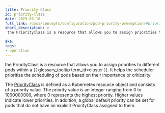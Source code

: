 ```yaml
---
title: Priority Class
id: priority-class
date: 2023-07-10
full_link: /docs/concepts/configuration/pod-priority-preemption/#priorityclass
short_description: >
 the PriorityClass is a resource that allows you to assign priorities to different pods within a cluster It helps the scheduler prioritize the scheduling of pods based on their importance or criticality.

aka:
tags:
- operation
---
```

 the PriorityClass is a resource that allows you to assign priorities to different pods within a     {{ glossary_tooltip term_id=cluster }}. It helps the scheduler prioritize the scheduling of pods based on their importance or criticality.



<!--more-->

The [PriorityClass](/docs/concepts/scheduling-eviction/pod-priority-preemption/#priorityClass) is defined as a Kubernetes resource object and consists of a priority value. The priority value is an integer ranging from 0 to 1000000000, where 0 represents the highest priority. Higher values indicate lower priorities. In addition, a global default priority can be set for pods that do not have an explicit PriorityClass assigned to them.







 

 